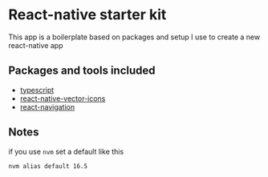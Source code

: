 # React-native starter kit

This app is a boilerplate based on packages and setup I use to create a new react-native app

## Packages and tools included

- [typescript](https://github.com/microsoft/TypeScript)
- [react-native-vector-icons](https://github.com/oblador/react-native-vector-icons)
- [react-navigation](https://github.com/react-navigation/react-navigation)

## Notes

if you use `nvm` set a default like this

```bash
nvm alias default 16.5
```
